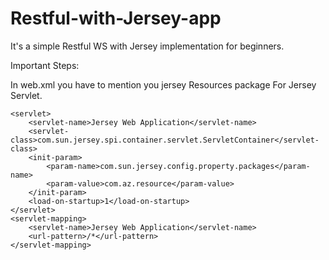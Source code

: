 # Restful-with-Jersey-app

It's a simple Restful WS with Jersey implementation for beginners.

Important Steps:

In web.xml you have to mention you jersey Resources package For Jersey Servlet.
 
	<servlet>
        <servlet-name>Jersey Web Application</servlet-name>
        <servlet-class>com.sun.jersey.spi.container.servlet.ServletContainer</servlet-class>
        <init-param>
            <param-name>com.sun.jersey.config.property.packages</param-name>
            <param-value>com.az.resource</param-value>
        </init-param>
        <load-on-startup>1</load-on-startup>
    </servlet>
    <servlet-mapping>
        <servlet-name>Jersey Web Application</servlet-name>
        <url-pattern>/*</url-pattern>
    </servlet-mapping>

